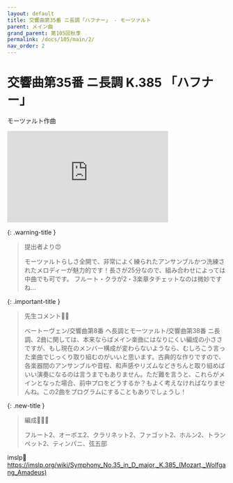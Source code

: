 ```yaml
---
layout: default
title: 交響曲第35番 ニ長調「ハフナー」 - モーツァルト
parent: メイン曲
grand_parent: 第105回秋季
permalink: /docs/105/main/2/
nav_order: 2
---
```


# 交響曲第35番 ニ長調 K.385 「ハフナー」

モーツァルト作曲

<iframe width="370" height="210" src="https://www.youtube.com/embed/LDBmGj9xxpM?si=WemtC9dTicGDXgyE" title="YouTube video player" frameborder="0" allow="accelerometer; autoplay; clipboard-write; encrypted-media; gyroscope; picture-in-picture; web-share" referrerpolicy="strict-origin-when-cross-origin" allowfullscreen></iframe>

{: .warning-title }
> 提出者より😍
>
> モーツァルトらしさ全開で、非常によく練られたアンサンブルかつ洗練されたメロディーが魅力的です！長さが25分なので、組み合わせによっては中曲でも可です。
フルート・クラが2・3楽章タチェットなのは微妙ですね...

{: .important-title }
> 先生コメント🤵‍♂️
>
> ベートーヴェン/交響曲第8番 ヘ長調とモーツァルト/交響曲第38番 ニ長調、2曲に関しては、本来ならばメイン楽曲にはなりにくい編成の小ささですが、もし現在のメンバー構成が変わらないようなら、むしろこう言った楽曲でじっくり取り組むのがいいと思います。古典的な作りですので、各楽器間のアンサンブルや音程、和声感やリズムなどきちんと取り組めばいい演奏になるのは言うまでもありません。ただ難を言うと、これらがメインとなった場合、前中プロをどうするか？もよく考えなければなりませんね。この2曲をプログラムにすることもありでしょうし！

{: .new-title }
> 編成🎻🎺🥁
>
> フルート2、オーボエ2、クラリネット2、ファゴット2、ホルン2、トランペット2、ティンパニ、弦五部

imslp🎼
<a href="https://imslp.org/wiki/Symphony_No.35_in_D_major,_K.385_(Mozart,_Wolfgang_Amadeus)">https://imslp.org/wiki/Symphony_No.35_in_D_major,_K.385_(Mozart,_Wolfgang_Amadeus)</a>